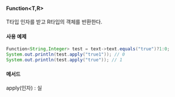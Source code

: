 #### Function\<T,R\>
T타입 인자를 받고 R타입의 객체를 반환한다.

#### 사용 예제
```java
Function<String,Integer> test = text->text.equals("true")?1:0;  
System.out.println(test.apply("true1")); // 0
System.out.println(test.apply("true")); // 1
```

#### 메서드
apply(인자) : 실